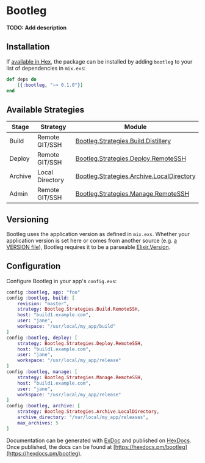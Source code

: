 # Bootleg

**TODO: Add description**

## Installation

If [available in Hex](https://hex.pm/docs/publish), the package can be installed
by adding `bootleg` to your list of dependencies in `mix.exs`:

```elixir
def deps do
	[{:bootleg, "~> 0.1.0"}]
end
```

## Available Strategies

| Stage     | Strategy        | Module                                     |
|-----------|-----------------|--------------------------------------------|
| Build     | Remote GIT/SSH  | [Bootleg.Strategies.Build.Distillery](lib/strategies/build/distillery.ex)         |
| Deploy    | Remote GIT/SSH  | [Bootleg.Strategies.Deploy.RemoteSSH](lib/strategies/deploy/remote_ssh.ex)        |
| Archive   | Local Directory | [Bootleg.Strategies.Archive.LocalDirectory](lib/strategies/archive/local_directory.ex)  |
| Admin     | Remote GIT/SSH  | [Bootleg.Strategies.Manage.RemoteSSH](lib/strategies/manage/remote_ssh.ex)|


## Versioning

Bootleg uses the application version as defined in `mix.exs`. Whether your application version is set here or comes from another source (e.g. [a VERSION file](https://gist.github.com/jeffweiss/9df547a4e472e3cf5bd3)), Bootleg requires it to be a parseable [Elixir.Version](https://hexdocs.pm/elixir/Version.html).

## Configuration

Configure Bootleg in your app's `config.exs`:

```elixir
config :bootleg, app: "foo"
config :bootleg, build: [
	revision: "master",
	strategy: Bootleg.Strategies.Build.RemoteSSH,
	host: "build1.example.com",
	user: "jane",
	workspace: "/usr/local/my_app/build"
]
config :bootleg, deploy: [
	strategy: Bootleg.Strategies.Deploy.RemoteSSH,
	host: "build1.example.com",
	user: "jane",
	workspace: "/usr/local/my_app/release"
]
config :bootleg, manage: [
	strategy: Bootleg.Strategies.Manage.RemoteSSH,
	host: "build1.example.com",
	user: "jane",
	workspace: "/usr/local/my_app/release"
]
config :bootleg, archive: [
	strategy: Bootleg.Strategies.Archive.LocalDirectory,
	archive_directory: "/var/local/my_app/releases",
	max_archives: 5
]
```
Documentation can be generated with [ExDoc](https://github.com/elixir-lang/ex_doc)
and published on [HexDocs](https://hexdocs.pm). Once published, the docs can
be found at [https://hexdocs.pm/bootleg](https://hexdocs.pm/bootleg).

